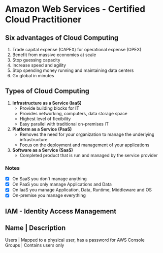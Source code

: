 # Amazon Web Services - Certified Cloud Practitioner

## Six advantages of Cloud Computing
 1. Trade capital expense (CAPEX) for operational expense (OPEX)
 2. Benefit from massive economies at scale 
 3. Stop guessing capacity
 4. Increase speed and agility
 5. Stop spending money running and maintaining data centers
 6. Go global in minutes

## Types of Cloud Computing
 1. **Infrastructure as a Service (IaaS)**
    - Provide building blocks for IT
    - Provides networking, computers, data storage space
    - Highest level of flexibility
    - Easy parallel with traditional on-premises IT
 2. **Platform as a Service (PaaS)**
    - Removes the need for your organization to manage the underlying infrastructure
    - Focus on the deployment and management of your applications
 3. **Software as a Service (SaaS)**
    - Completed product that is run and managed by the service provider

### Notes

 - [x] On SaaS you don't manage anything
 - [x] On PaaS you only manage Applications and Data
 - [x] On IaaS you manage Application, Data, Runtime, Middleware and OS
 - [x] On-premise you manage everything

## IAM - Identity Access Management
Name | Description
------------------
Users | Mapped to a physical user, has a password for AWS Console
Groups | Contains users only

